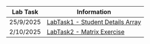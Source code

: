 | Lab Task  | Information |
| ------------- | ------------- |
| 25/9/2025  | [LabTask1 - Student Details Array](Lab-Task1.cpp)  |
| 2/10/2025  | [LabTask2 - Matrix Exercise](Lab-Task2)  |

                
